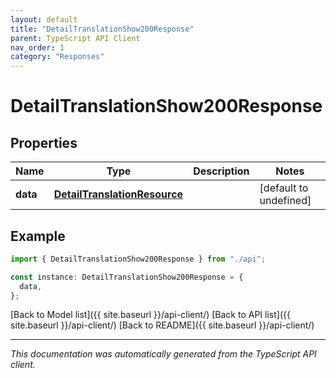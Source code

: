 ```yaml
---
layout: default
title: "DetailTranslationShow200Response"
parent: TypeScript API Client
nav_order: 1
category: "Responses"
---
```


# DetailTranslationShow200Response

## Properties

| Name     | Type                                                          | Description | Notes                  |
| -------- | ------------------------------------------------------------- | ----------- | ---------------------- |
| **data** | [**DetailTranslationResource**](DetailTranslationResource.md) |             | [default to undefined] |

## Example

```typescript
import { DetailTranslationShow200Response } from "./api";

const instance: DetailTranslationShow200Response = {
  data,
};
```

[Back to Model list]({{ site.baseurl }}/api-client/) [Back to API list]({{ site.baseurl }}/api-client/) [Back to README]({{ site.baseurl }}/api-client/)

---

_This documentation was automatically generated from the TypeScript API client._
